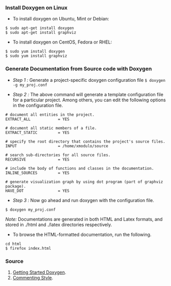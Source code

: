 ### Install Doxygen on Linux

* To install doxygen on Ubuntu, Mint or Debian:
```
$ sudo apt-get install doxygen
$ sudo apt-get install graphviz
```
* To install doxygen on CentOS, Fedora or RHEL:
```
$ sudo yum install doxygen
$ sudo yum install graphviz 
```

### Generate Documentation from Source code with Doxygen

* _Step 1 :_ Generate a project-specific doxygen configuration file
`$ doxygen -g my_proj.conf `

* _Step 2 :_ The above command will generate a template configuration file for a particular project. Among others, you can edit the following options in the configuration file.
```
# document all entities in the project.
EXTRACT_ALL            = YES

# document all static members of a file.
EXTRACT_STATIC         = YES

# specify the root directory that contains the project's source files.
INPUT                  = /home/xmodulo/source

# search sub-directories for all source files.
RECURSIVE              = YES

# include the body of functions and classes in the documentation.
INLINE_SOURCES         = YES

# generate visualization graph by using dot program (part of graphviz package).
HAVE_DOT               = YES
```
* _Step 3 :_ Now go ahead and run doxygen with the configuration file.

`$ doxygen my_proj.conf ` 

*Note:* Documentations are generated in both HTML and Latex formats, and stored in ./html and ./latex directories respectively.

* To browse the HTML-formatted documentation, run the following.
```
cd html
$ firefox index.html 
```





### Source

1. [Getting Started Doxygen](http://xmodulo.com/how-to-generate-documentation-from-source-code-in-linux.html).
2. [Commenting Style](http://www-numi.fnal.gov/offline_software/srt_public_context/WebDocs/doxygen-howto.html).

